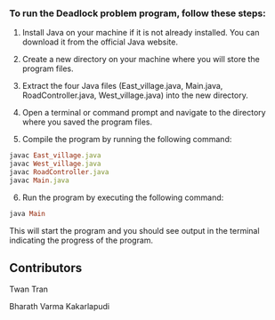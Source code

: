 ### To run the Deadlock problem program, follow these steps:

1. Install Java on your machine if it is not already installed. You can download it from the official Java website.

2. Create a new directory on your machine where you will store the program files.

3. Extract the four Java files (East_village.java, Main.java, RoadController.java, West_village.java) into the new directory.

4. Open a terminal or command prompt and navigate to the directory where you saved the program files.

5. Compile the program by running the following command:

```ruby
javac East_village.java 
javac West_village.java 
javac RoadController.java 
javac Main.java
```
6. Run the program by executing the following command:

```ruby
java Main
```
This will start the program and you should see output in the terminal indicating the progress of the program.

## Contributors

Twan Tran

Bharath Varma Kakarlapudi
